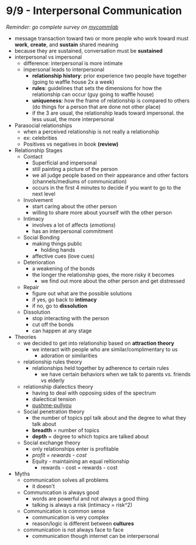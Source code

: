 # 9/9 - Interpersonal Communication
*Reminder: go complete survey on [mycommlab](http://www.pearsonmylabandmastering.com/northamerica/mycommunicationlab/)*
- message transaction toward two or more people who work toward must **work**, **create**, and **sustain** shared meaning 
- because they are sustained, conversation must be **sustained**  
- interpersonal vs impersonal
	+ difference: interpersonal is more intimate
	+ impersonal leads to interpersonal
		* **relationship history**: prior experience two people have together  (going to waffle house 2x a week)
		* **rules**: guidelines that sets the dimensions for how the relationship can occur (guy going to waffle  house)
		* **uniqueness**: how the frame of relationship is compared to others (do things for a person that  are done not other place)
		* if the 3 are usual, the relationship leads toward impersonal.  the less usual, the more interpersonal
-  Parasocial relationships
	+ when a perceived relationship is not really a relationship
	+ ex: celebrities
	+ Positives vs negatives in book **(review)**
-  Relationship Stages
	+ Contact
		* Superficial and impersonal
		* still painting a picture of the person
		* we all judge people based on their appearance and other factors (channels/mediums of communication)
		* occurs in the first 4 minutes to decide if you want to go to the next level
	+ Involvement
		* start caring about the other person
		* willing to share more about yourself with the other person
	+ Intimacy 
		* involves a lot of affects (*emotions*)
		* has an interpersonal commitment
	+ Social Bonding
		* making things public
			- holding hands
		*  affective cues (love cues)
	+  Deterioration
		* a weakening of the bonds
		* the longer the relationship goes, the more risky it becomes
			- we find out more about the other person and get distressed
	+ Repair
		* figure out what are the possible solutions
		* if yes, go back to **intimacy**
		* if no, go to **dissolution**
	+ Dissolution  
		* stop interacting with the person
		* cut off the bonds
		* can happen at any stage
- Theories
	+ we decided to get into relationship based on **attraction theory**
		* we interact with people who are similar/complimentary to us
			- adoration or similarities
	+ relationship rules theory
		* relationships held together by adherence to certain rules
			- we have certain behaviors when we talk to parents vs. friends vs elderly
	+ relationship dialectics theory
		* having to deal with opposing sides of the spectrum
		* dialectical tension
		* [pushme-pullyou](https://www.google.com/search?q=push+me+pull+you&espv=2&biw=720&bih=757&source=lnms&tbm=isch&sa=X&ei=mT0PVOLtKtDDggSvpoLIBw&ved=0CAYQ_AUoAQ#imgdii=_)
	+ Social penetration theory 
		* the number of topics ppl talk about and the degree to what they talk about
		* **breadth** = number of topics
		* **depth** = degree to which topics are talked about
	+ Social exchange theory
		* only relationships enter is profitable
		* *profit = rewards - cost*
		* Equity - maintaining an equal reltionship 
			- rewards - cost = rewards - cost
- Myths
	+ communication solves all problems
		* it doesn't
	+ Communication is always good
		* words are powerful and not always a good thing
		* talking is always a risk (intimacy = risk^2)
	+ Communication is common sense
		* communication is very complex
		* reason/logic is different between **cultures**   
	+ communication is not always face to face 
		* communication though internet can be interpersonal